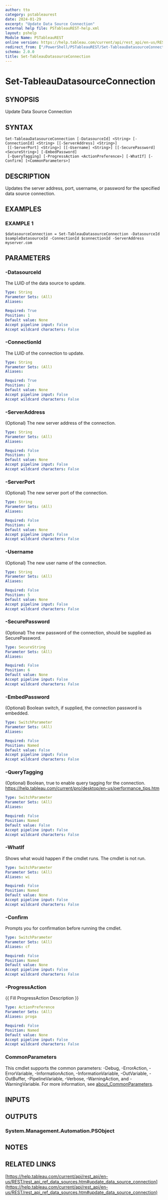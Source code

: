 ```yaml
---
author: tto
category: pstableaurest
date: 2024-01-29
excerpt: "Update Data Source Connection"
external help file: PSTableauREST-help.xml
layout: pshelp
Module Name: PSTableauREST
online version: https://help.tableau.com/current/api/rest_api/en-us/REST/rest_api_ref_data_sources.htm#update_data_source_connection
redirect_from: ["/PowerShell/PSTableauREST/Set-TableauDatasourceConnection/", "/PowerShell/PSTableauREST/set-tableaudatasourceconnection/", "/PowerShell/set-tableaudatasourceconnection/"]
schema: 2.0.0
title: Set-TableauDatasourceConnection
---
```


# Set-TableauDatasourceConnection

## SYNOPSIS
Update Data Source Connection

## SYNTAX

```
Set-TableauDatasourceConnection [-DatasourceId] <String> [-ConnectionId] <String> [[-ServerAddress] <String>]
 [[-ServerPort] <String>] [[-Username] <String>] [[-SecurePassword] <SecureString>] [-EmbedPassword]
 [-QueryTagging] [-ProgressAction <ActionPreference>] [-WhatIf] [-Confirm] [<CommonParameters>]
```

## DESCRIPTION
Updates the server address, port, username, or password for the specified data source connection.

## EXAMPLES

### EXAMPLE 1
```
$datasourceConnection = Set-TableauDatasourceConnection -DatasourceId $sampleDatasourceId -ConnectionId $connectionId -ServerAddress myserver.com
```

## PARAMETERS

### -DatasourceId
The LUID of the data source to update.

```yaml
Type: String
Parameter Sets: (All)
Aliases:

Required: True
Position: 1
Default value: None
Accept pipeline input: False
Accept wildcard characters: False
```

### -ConnectionId
The LUID of the connection to update.

```yaml
Type: String
Parameter Sets: (All)
Aliases:

Required: True
Position: 2
Default value: None
Accept pipeline input: False
Accept wildcard characters: False
```

### -ServerAddress
(Optional) The new server address of the connection.

```yaml
Type: String
Parameter Sets: (All)
Aliases:

Required: False
Position: 3
Default value: None
Accept pipeline input: False
Accept wildcard characters: False
```

### -ServerPort
(Optional) The new server port of the connection.

```yaml
Type: String
Parameter Sets: (All)
Aliases:

Required: False
Position: 4
Default value: None
Accept pipeline input: False
Accept wildcard characters: False
```

### -Username
(Optional) The new user name of the connection.

```yaml
Type: String
Parameter Sets: (All)
Aliases:

Required: False
Position: 5
Default value: None
Accept pipeline input: False
Accept wildcard characters: False
```

### -SecurePassword
(Optional) The new password of the connection, should be supplied as SecurePassword.

```yaml
Type: SecureString
Parameter Sets: (All)
Aliases:

Required: False
Position: 6
Default value: None
Accept pipeline input: False
Accept wildcard characters: False
```

### -EmbedPassword
(Optional) Boolean switch, if supplied, the connection password is embedded.

```yaml
Type: SwitchParameter
Parameter Sets: (All)
Aliases:

Required: False
Position: Named
Default value: False
Accept pipeline input: False
Accept wildcard characters: False
```

### -QueryTagging
(Optional) Boolean, true to enable query tagging for the connection.
https://help.tableau.com/current/pro/desktop/en-us/performance_tips.htm

```yaml
Type: SwitchParameter
Parameter Sets: (All)
Aliases:

Required: False
Position: Named
Default value: False
Accept pipeline input: False
Accept wildcard characters: False
```

### -WhatIf
Shows what would happen if the cmdlet runs.
The cmdlet is not run.

```yaml
Type: SwitchParameter
Parameter Sets: (All)
Aliases: wi

Required: False
Position: Named
Default value: None
Accept pipeline input: False
Accept wildcard characters: False
```

### -Confirm
Prompts you for confirmation before running the cmdlet.

```yaml
Type: SwitchParameter
Parameter Sets: (All)
Aliases: cf

Required: False
Position: Named
Default value: None
Accept pipeline input: False
Accept wildcard characters: False
```

### -ProgressAction
{{ Fill ProgressAction Description }}

```yaml
Type: ActionPreference
Parameter Sets: (All)
Aliases: proga

Required: False
Position: Named
Default value: None
Accept pipeline input: False
Accept wildcard characters: False
```

### CommonParameters
This cmdlet supports the common parameters: -Debug, -ErrorAction, -ErrorVariable, -InformationAction, -InformationVariable, -OutVariable, -OutBuffer, -PipelineVariable, -Verbose, -WarningAction, and -WarningVariable. For more information, see [about_CommonParameters](http://go.microsoft.com/fwlink/?LinkID=113216).

## INPUTS

## OUTPUTS

### System.Management.Automation.PSObject
## NOTES

## RELATED LINKS

[https://help.tableau.com/current/api/rest_api/en-us/REST/rest_api_ref_data_sources.htm#update_data_source_connection](https://help.tableau.com/current/api/rest_api/en-us/REST/rest_api_ref_data_sources.htm#update_data_source_connection)

